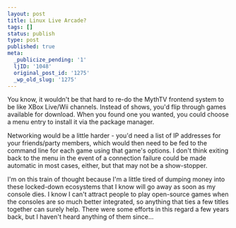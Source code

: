 ```yaml
---
layout: post
title: Linux Live Arcade?
tags: []
status: publish
type: post
published: true
meta:
  _publicize_pending: '1'
  ljID: '1048'
  original_post_id: '1275'
  _wp_old_slug: '1275'
---
```

You know, it wouldn't be that hard to re-do the MythTV frontend system to be like XBox Live/Wii channels.  Instead of shows, you'd flip through games available for download.  When you found one you wanted, you could choose a menu entry to install it via the package manager.

Networking would be a little harder - you'd need a list of IP addresses for your friends/party members, which would then need to be fed to the command line for each game using that game's options.  I don't think exiting back to the menu in the event of a connection failure could be made automatic in most cases, either, but that may not be a show-stopper.

I'm on this train of thought because I'm a little tired of dumping money into these locked-down ecosystems that I know will go away as soon as my console dies.  I know I can't attract people to play open-source games when the consoles are so much better integrated, so anything that ties a few titles together can surely help.  There were some efforts in this regard a few years back, but I haven't heard anything of them since...
